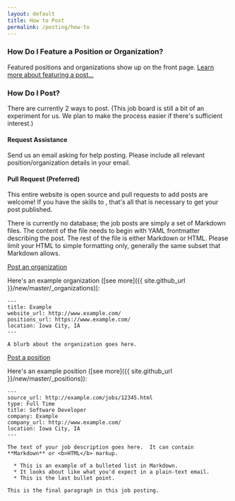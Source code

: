 ```yaml
---
layout: default
title: How to Post
permalink: /posting/how-to
---
```


### How Do I Feature a Position or Organization?

Featured positions and organizations show up on the front page.  [Learn more about featuring a post...](/feature/new)

### How Do I Post?

There are currently 2 ways to post.  (This job board is still a bit of an experiment for us.  We plan to make the process easier if there's sufficient interest.)

#### Request Assistance

<a class="mailto" data-email="am9ic0B0ZWNoY29ycmlkb3IuaW8=">Send us an email</a> asking for help posting.  Please include all relevant position/organization details in your email.

#### Pull Request (Preferred)

This entire website is open source and pull requests to add posts are welcome!  If you have the skills to , that's all that is necessary to get your post published.

There is currently no database; the job posts are simply a set of Markdown files.  The content of the file needs to begin with YAML frontmatter describing the post.  The rest of the file is either Markdown or HTML.  Please limit your HTML to simple formatting only, generally the same subset that Markdown allows.

<a href="{{ site.github_url }}/new/master/_organizations/_?filename=my_organization.md" class="btn btn-primary btn-lg">
  Post an organization
</a>

Here's an example organization ([see more]({{ site.github_url }}/new/master/_organizations)):

    ---
    title: Example
    website_url: http://www.example.com/
    positions_url: https://www.example.com/
    location: Iowa City, IA
    ---

    A blurb about the organization goes here.
    
<a href="{{ site.github_url }}/new/master/_positions/_?filename=my_position.md" class="btn btn-primary btn-lg">
  Post a position
</a>

Here's an example position ([see more]({{ site.github_url }}/new/master/_positions)):

    ---
    source_url: http://example.com/jobs/12345.html
    type: Full Time
    title: Software Developer
    company: Example
    company_url: http://www.example.com/
    location: Iowa City, IA
    ---

    The text of your job description goes here.  It can contain **Markdown** or <b>HTML</b> markup.

      * This is an example of a bulleted list in Markdown.
      * It looks about like what you'd expect in a plain-text email.
      * This is the last bullet point.

    This is the final paragraph in this job posting.


<script>
  (function () {
    var i, links, link, email;

    links = document.getElementsByClassName('mailto');

    for (i = 0; i < links.length; i++) {
      link = links[i];
      email = atob(link.getAttribute('data-email'));
      link.setAttribute('href', 'mailto:' + email);
    }
  }());
</script>

